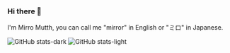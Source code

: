 ### Hi there 👋

I'm Mirro Mutth, you can call me "mirror" in English or "ミロ" in Japanese.

![GitHub stats-dark](https://github-readme-stats.vercel.app/api?username=mirromutth&show_icons=true&theme=transparent&theme=dark#gh-dark-mode-only)
![GitHub stats-light](https://github-readme-stats.vercel.app/api?username=mirromutth&show_icons=true&theme=transparent&theme=default#gh-light-mode-only)
